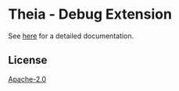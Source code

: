 # Theia - Debug Extension

See [here](https://github.com/theia-ide/theia) for a detailed documentation.

## License
[Apache-2.0](https://github.com/theia-ide/theia/blob/master/LICENSE)
